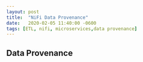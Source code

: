 ```yaml
---
layout: post
title:  "NiFi Data Provenance"
date:   2020-02-05 11:40:00 -0600
tags: [ETL, nifi, microservices,data provenance]
---
```


## Data Provenance